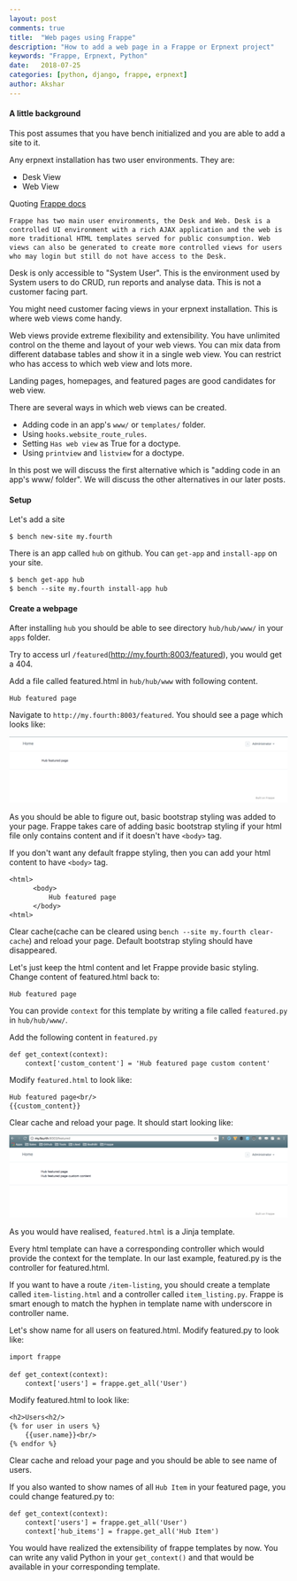 ```yaml
---
layout: post
comments: true
title:  "Web pages using Frappe"
description: "How to add a web page in a Frappe or Erpnext project"
keywords: "Frappe, Erpnext, Python"
date:   2018-07-25
categories: [python, django, frappe, erpnext]
author: Akshar
---
```


#### A little background

This post assumes that you have bench initialized and you are able to add a site to it.

Any erpnext installation has two user environments. They are:

* Desk View
* Web View

Quoting [Frappe docs](https://frappe.io/docs/user/en/tutorial/web-views)

    Frappe has two main user environments, the Desk and Web. Desk is a controlled UI environment with a rich AJAX application and the web is more traditional HTML templates served for public consumption. Web views can also be generated to create more controlled views for users who may login but still do not have access to the Desk.

Desk is only accessible to "System User". This is the environment used by System users to do CRUD, run reports and analyse data. This is not a customer facing part.

You might need customer facing views in your erpnext installation. This is where web views come handy.

Web views provide extreme flexibility and extensibility. You have unlimited control on the theme and layout of your web views. You can mix data from different database tables and show it in a single web view. You can restrict who has access to which web view and lots more.

Landing pages, homepages, and featured pages are good candidates for web view.

There are several ways in which web views can be created.

* Adding code in an app's `www/` or `templates/` folder.
* Using `hooks.website_route_rules`.
* Setting `Has web view` as True for a doctype.
* Using `printview` and `listview` for a doctype.

In this post we will discuss the first alternative which is "adding code in an app's www/ folder". We will discuss the other alternatives in our later posts.

#### Setup

Let's add a site

    $ bench new-site my.fourth

There is an app called `hub` on github. You can `get-app` and `install-app` on your site.

    $ bench get-app hub
    $ bench --site my.fourth install-app hub

#### Create a webpage

After installing `hub` you should be able to see directory `hub/hub/www/` in your `apps` folder.

Try to access url `/featured`(http://my.fourth:8003/featured), you would get a 404.

Add a file called featured.html in `hub/hub/www` with following content.

    Hub featured page

Navigate to `http://my.fourth:8003/featured`. You should see a page which looks like:

![](/assets/images/frappe-web-pages/basic-page.png)

As you should be able to figure out, basic bootstrap styling was added to your page. Frappe takes care of adding basic bootstrap styling if your html file only contains content and if it doesn't have `<body>` tag.

If you don't want any default frappe styling, then you can add your html content to have `<body>` tag.

    <html>
          <body>
              Hub featured page
          </body>
    <html>

Clear cache(cache can be cleared using `bench --site my.fourth clear-cache`) and reload your page. Default bootstrap styling should have disappeared.

Let's just keep the html content and let Frappe provide basic styling. Change content of featured.html back to:

    Hub featured page

You can provide `context` for this template by writing a file called `featured.py` in `hub/hub/www/`.

Add the following content in `featured.py`

    def get_context(context):
        context['custom_content'] = 'Hub featured page custom content'

Modify `featured.html` to look like:

    Hub featured page<br/>
    {{custom_content}}

Clear cache and reload your page. It should start looking like:

![](/assets/images/frappe-web-pages/page-with-context.png)

As you would have realised, `featured.html` is a Jinja template.

Every html template can have a corresponding controller which would provide the context for the template. In our last example, featured.py is the controller for featured.html.

If you want to have a route `/item-listing`, you should create a template called `item-listing.html` and a controller called `item_listing.py`. Frappe is smart enough to match the hyphen in template name with underscore in controller name.

Let's show name for all users on featured.html. Modify featured.py to look like:

    import frappe

    def get_context(context):
        context['users'] = frappe.get_all('User')

Modify featured.html to look like:

    <h2>Users<h2/>
    {% for user in users %}
        {{user.name}}<br/>
    {% endfor %}

Clear cache and reload your page and you should be able to see name of users.

If you also wanted to show names of all `Hub Item` in your featured page, you could change featured.py to:

    def get_context(context):
        context['users'] = frappe.get_all('User')
        context['hub_items'] = frappe.get_all('Hub Item')

You would have realized the extensibility of frappe templates by now. You can write any valid Python in your `get_context()` and that would be available in your corresponding template.
